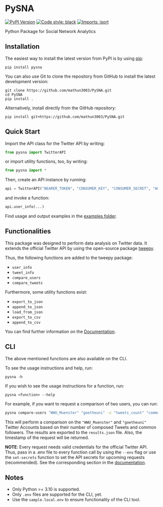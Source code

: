 # PySNA

[![PyPI Version](https://img.shields.io/pypi/v/pysna?label=PyPI)](https://pypi.org/project/pysna/)
[![Code style: black](https://img.shields.io/badge/code%20style-black-000000.svg)](https://github.com/psf/black)
[![Imports: isort](https://img.shields.io/badge/%20imports-isort-%231674b1?style=flat&labelColor=ef8336)](https://pycqa.github.io/isort/)


Python Package for Social Network Analytics

Installation
------------

The easiest way to install the latest version from PyPI is by using
[pip](https://pip.pypa.io/):

    pip install pysna

You can also use Git to clone the repository from GitHub to install the latest
development version:

    git clone https://github.com/mathun3003/PySNA.git
    cd PySNA
    pip install .

Alternatively, install directly from the GitHub repository:

    pip install git+https://github.com/mathun3003/PySNA.git


Quick Start
------------
Import the API class for the Twitter API by writing:

```python
from pysna import TwitterAPI
```

or import utility functions, too, by writing:

```python
from pysna import *
```

Then, create an API instance by running:

```python
api = TwitterAPI("BEARER_TOKEN", "CONSUMER_KEY", "CONSUMER_SECRET", "ACCESS_TOKEN", "ACCESS_TOKEN_SECRET")
```

and invoke a function:

```python
api.user_info(...)
```

Find usage and output examples in the [examples folder](https://github.com/mathun3003/PySNA/tree/main/examples).

Functionalities
------------
This package was designed to perform data analysis on Twitter data. It extends the official Twitter API by using the open-source package [tweepy](https://github.com/tweepy/tweepy).

Thus, the following functions are added to the tweepy package:
- ``user_info``
- ``tweet_info``
- ``compare_users``
- ``compare_tweets``

Furthermore, some utility functions exist:
- ``export_to_json``
- ``append_to_json``
- ``load_from_json``
- ``export_to_csv``
- ``append_to_csv``

You can find further information on the [Documentation](https://mathun3003.github.io/PySNA/).


CLI
----------------
The above mentioned functions are also available on the CLI.

To see the usage instructions and help, run:

    pysna -h

If you wish to see the usage instructions for a function, run:

    pysna <function> --help

For example, if you want to request a comparison of two users, you can run:

```bash
pysna compare-users "WWU_Muenster" "goetheuni" -c "tweets_count" "common_followers" -o "results.json" --return-timestamp
```

This will perform a comparison on the ``"WWU_Muenster"`` and ``"goetheuni"`` Twitter Accounts based on their number of composed Tweets and common followers. The results are exported to the ``results.json`` file. Also, the timestamp of the request will be returned.

**NOTE**: Every request needs valid credentials for the official Twitter API. Thus, pass in a .env file to every function call by using the ``--env`` flag or use the ``set-secrets`` function to set the API secrets for upcoming requests (recommended). See the corresponding section in the [documentation](https://mathun3003.github.io/PySNA/user-guide/overview/cli/).


Notes
------------

- Only Python >= 3.10 is supported.
- Only ``.env`` files are supported for the CLI, yet.
- Use the ``sample.local.env`` to ensure functionality of the CLI tool.
